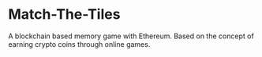# Match-The-Tiles
A blockchain based memory game with Ethereum. Based on the concept of earning crypto coins through online games. 
